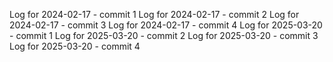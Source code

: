 Log for 2024-02-17 - commit 1
Log for 2024-02-17 - commit 2
Log for 2024-02-17 - commit 3
Log for 2024-02-17 - commit 4
Log for 2025-03-20 - commit 1
Log for 2025-03-20 - commit 2
Log for 2025-03-20 - commit 3
Log for 2025-03-20 - commit 4
